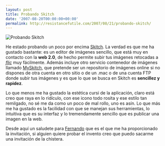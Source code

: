 ```yaml
---
layout: post
title: Probando Skitch
date: '2007-08-20T00:00:00+00:00'
permalink: http://resistancefutile.com/2007/08/21/probando-skitch/
---
```

<img src='http://resistancefutile.com/wp-content/imagen-1.jpg' alt='Probando Skitch' class="centro"/>

He estado probando un poco por encima <a href="http://www.applesfera.com/2007/08/15-a-fondo-skitch-un-excelente-programa-de-imagenes">Skitch</a>. La verdad es que me ha gustado bastante: es un editor de imágenes sencillo, que está muy en contacto con la <strong>web 2.0</strong>, de hecho permite subir tus imágenes retocadas a <em><a href="http://flickr.com">flic</a></em> muy fácilmente. Además incluye otro servicio contenedor de imágenes llamado <a href="http://myskitch.com/savior1980/">MySkitch</a>, que pretende ser un repositorio de imágenes online si no dispones de otra cuenta en otro sitio o de un .mac o de una cuenta FTP donde subir tus imágenes y es que lo que se busca en Skitch es <strong>sencillez y rapidez</strong>.

Lo que menos me ha gustado la estética cursi de la aplicación, claro está creo que raya en lo ridículo, con ese icono todo rosita y ese estilo tan remilgado, no sé me da como un poco de mal rollo, uno es asín. Lo que más me ha gustado es la facilidad con que se manejan sus herramientas, lo intuitiva que es su interfaz y lo tremendamente sencillo que es publicar una imagen en la web.

Desde aquí un saludete para <a href="http://www.applesfera.com/autor/fernando-doutel">Fernando</a> que es el que me ha proporcionado la invitación, si alguien quiere probar el invento creo que puedo sacarme una invitación de la chistera.
